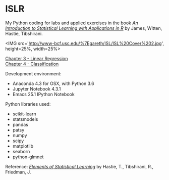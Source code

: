 # ISLR

My Python coding for labs and applied exercises in the book <A target="_blank" href='http://www-bcf.usc.edu/%7Egareth/ISL/index.html'><I>An Introduction to Statistical Learning with Applications in R</I></A> by James, Witten, Hastie, Tibshirani.<P>

<IMG src='http://www-bcf.usc.edu/%7Egareth/ISL/ISL%20Cover%202.jpg', height=25%, width=25%> <P>

<A href='http://nbviewer.jupyter.org/github/ningliuio/coursework/blob/master/ISLR/Chapter%203%20Linear%20Regression.ipynb'>Chapter 3 - Linear Regression</A><BR>
<A href='http://nbviewer.jupyter.org/github/ningliuio/coursework/blob/master/ISLR/Chapter%204%20Classification.ipynb'>Chapter 4 - Classification</A><BR>

Development environment:
<UL>
<LI>Anaconda 4.3 for OSX, with Python 3.6
<LI>Jupyter Notebook 4.3.1
<LI>Emacs 25.1 IPython Notebook
</UL>

Python libraries used:
<UL>
<LI>scikit-learn
<LI>statsmodels
<LI>pandas
<LI>patsy
<LI>numpy
<LI>scipy
<LI>matplotlib
<LI>seaborn
<LI>python-glmnet
</UL>

Reference: <A target="_blank" href='http://statweb.stanford.edu/~tibs/ElemStatLearn/'><I>Elements of Statistical Learning</I></A> by Hastie, T., Tibshirani, R., Friedman, J. <P>
